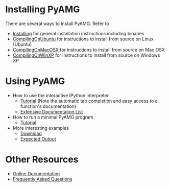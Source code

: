 # Installing PyAMG #

There are several ways to install PyAMG.  Refer to
  * [Installing](Installing.md) for general installation instructions including binaries
  * [CompilingOnUbuntu](CompilingOnUbuntu.md) for instructions to install from source on Linux (Ubuntu)
  * [CompilingOnMacOSX](CompilingOnMacOSX.md) for instructions to install from source on Mac OSX
  * [CompilingOnWinXP](CompilingOnWinXP.md) for instructions to install from source on Windows XP

# Using PyAMG #

  * How to use the interactive IPython interpreter
    * [Tutorial](http://www.python-industries.com/clepy/ipython/) (Note the automatic tab completion and easy access to a function's documentation)
    * [Extensive Documentation List](http://ipython.scipy.org/moin/Documentation)
  * How to run a minimal PyAMG program
    * [Tutorial](Tutorial.md)
  * More interesting examples
    * [Download](http://code.google.com/p/pyamg/downloads/list)
    * [Expected Output](Examples.md)

# Other Resources #
  * [Online Documentation](http://pyamg.googlecode.com/svn/branches/1.0.x/Docs/html/index.html)
  * [Frequently Asked Questions](FrequentlyAskedQuestions.md)